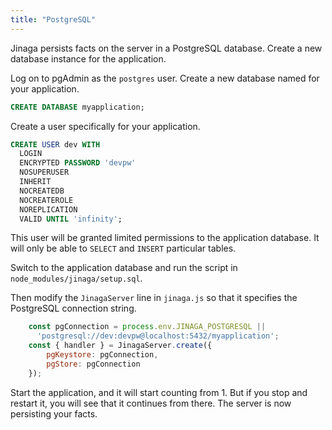 ```yaml
---
title: "PostgreSQL"
---
```


Jinaga persists facts on the server in a PostgreSQL database.
Create a new database instance for the application.

Log on to pgAdmin as the `postgres` user. Create a new database named for your application.

```SQL
CREATE DATABASE myapplication;
```

Create a user specifically for your application.

```SQL
CREATE USER dev WITH
  LOGIN
  ENCRYPTED PASSWORD 'devpw'
  NOSUPERUSER
  INHERIT
  NOCREATEDB
  NOCREATEROLE
  NOREPLICATION
  VALID UNTIL 'infinity';
```

This user will be granted limited permissions to the application database. It will only be able to `SELECT` and `INSERT` particular tables.

Switch to the application database and run the script in `node_modules/jinaga/setup.sql`.

Then modify the `JinagaServer` line in `jinaga.js` so that it specifies the PostgreSQL connection string.

```javascript
    const pgConnection = process.env.JINAGA_POSTGRESQL ||
      'postgresql://dev:devpw@localhost:5432/myapplication';
    const { handler } = JinagaServer.create({
        pgKeystore: pgConnection,
        pgStore: pgConnection
    });
```

Start the application, and it will start counting from 1.
But if you stop and restart it, you will see that it continues from there.
The server is now persisting your facts.